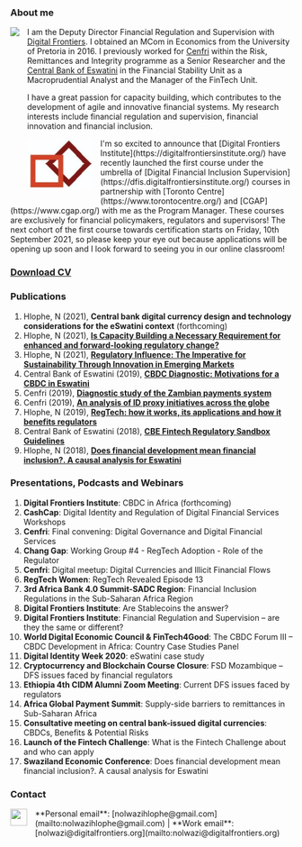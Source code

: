 ### **About me**
<dl>
<img src="LwaziMabhengu_01.jpg" style="border: 0pt none; margin-bottom: 1em; float: left; margin-right: 1em;" height="200">
<p style="text-align: left;">
</p>
</dl>

I am the Deputy Director Financial Regulation and Supervision with [Digital Frontiers](https://digitalfrontiers.org/). I obtained an MCom in Economics from the University of Pretoria in 2016. I previously worked for [Cenfri](https://cenfri.org/) within the Risk, Remittances and Integrity programme as a Senior Researcher and the [Central Bank of Eswatini](http://www.centralbank.org.sz/) in the Financial Stability Unit as a Macroprudential Analyst and the Manager of the FinTech Unit.



I have a great passion for capacity building, which contributes to the development of agile and innovative financial systems. My research interests include financial regulation and supervision, financial innovation and financial inclusion. 


<dl>
<img src="20210720_063354.jpg" style="border: 0pt none; margin-bottom: 1em; float: left; margin-right: 1em;" height="90">
<p style="text-align: left;">
</p>
</dl>
I'm so excited to announce that [Digital Frontiers Institute](https://digitalfrontiersinstitute.org/) have recently launched the first course under the umbrella of [Digital Financial Inclusion Supervision](https://dfis.digitalfrontiersinstitute.org/) courses in partnership with [Toronto Centre](https://www.torontocentre.org/) and [CGAP](https://www.cgap.org/) with me as the Program Manager. These courses are exclusively for financial policymakers, regulators and supervisors! The next cohort of the first course towards certification starts on Friday, 10th September 2021, so please keep your eye out because applications will be opening up soon and I look forward to seeing you in our online classroom!



### [**Download CV**](https://www.dropbox.com/s/adyje70ohuctg09/NolwaziHlophe_CV.pdf?dl=0)


### **Publications**
1. Hlophe, N (2021), **Central bank digital currency design and technology considerations for the eSwatini context** (forthcoming)
2. Hlophe, N (2021), [**Is Capacity Building a Necessary Requirement for enhanced and forward-looking regulatory change?**](https://issuu.com/digitalbankerafrica/docs/digital_banker_africa_spring_2021)
3. Hlophe, N (2021), [**Regulatory Influence: The Imperative for Sustainability Through Innovation in Emerging Markets**](https://regtechafrica.com/regetechafrica-magazine/) 
4. Central Bank of Eswatini (2019), [**CBDC Diagnostic: Motivations for a CBDC in Eswatini**](https://www.centralbank.org.sz/fintech/cbdc/CBE-Cenfri%20CBDC%20Diagnostic_Phase1%20(002).pdf)
5. Cenfri (2019), [**Diagnostic study of the Zambian payments system**](https://cenfri.org/publications/diagnostic-study-of-the-zambian-payments-system/)
6. Cenfri (2019), [**An analysis of ID proxy initiatives across the globe**](https://cenfri.org/publications/an-analysis-of-id-proxy-initiatives-across-the-globe/)
7. Hlophe, N (2019), [**RegTech: how it works, its applications and how it benefits regulators**](https://www.centralbank.org.sz/media/newsletter/docs/CENTRATALK_20180206.pdf)
8. Central Bank of Eswatini (2018), [**CBE Fintech Regulatory Sandbox Guidelines**](https://www.centralbank.org.sz/fintech/sandbox/)
9. Hlophe, N (2018), [**Does financial development mean financial inclusion?. A causal analysis for Eswatini**](https://www.african-review.com/view-paper.php?serial=20191102135807-759399)


### **Presentations, Podcasts and Webinars** 

1. **Digital Frontiers Institute**: CBDC in Africa (forthcoming)
2. **CashCap**: Digital Identity and Regulation of Digital Financial Services Workshops
3. **Cenfri**: Final convening: Digital Governance and Digital Financial Services 
4. **Chang Gap**: Working Group #4 - RegTech Adoption - Role of the Regulator
5. **Cenfri**: Digital meetup: Digital Currencies and Illicit Financial Flows
6. **RegTech Women**: RegTech Revealed Episode 13
7. **3rd Africa Bank 4.0 Summit-SADC Region**: Financial Inclusion Regulations in the Sub-Saharan Africa Region
8. **Digital Frontiers Institute**: Are Stablecoins the answer?
9. **Digital Frontiers Institute**: Financial Regulation and Supervision – are they the same or different?
10. **World Digital Economic Council & FinTech4Good**: The CBDC Forum III – CBDC Development in Africa: Country Case Studies Panel
11. **Digital Identity Week 2020**: eSwatini case study
12. **Cryptocurrency and Blockchain Course Closure**: FSD Mozambique – DFS issues faced by financial regulators
13. **Ethiopia 4th CIDM Alumni Zoom Meeting**: Current DFS issues faced by regulators
14. **Africa Global Payment Summit**: Supply-side barriers to remittances in Sub-Saharan Africa
15. **Consultative meeting on central bank-issued digital currencies**: CBDCs, Benefits & Potential Risks
16. **Launch of the Fintech Challenge**: What is the Fintech Challenge about and who can apply
17. **Swaziland Economic Conference**: Does financial development mean financial inclusion?. A causal analysis for Eswatini


### **Contact**
<dl>
<a href="https://www.linkedin.com/in/nolwazi-hlophe"> 
<img src="Linkedin-Circle-SM-Button.png" style="border: 0pt none; margin-bottom: 1em; float: left; margin-right: 1em;" width="30" height="30">
<p style="text-align: left;">
</p>
</a>
</dl>
**Personal email**: [nolwazihlophe@gmail.com](mailto:nolwazihlophe@gmail.com) | **Work email**: [nolwazi@digitalfrontiers.org](mailto:nolwazi@digitalfrontiers.org) 
